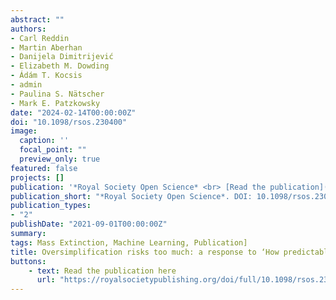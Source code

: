 ```yaml
---
abstract: ""
authors:
- Carl Reddin
- Martin Aberhan
- Danijela Dimitrijević 
- Elizabeth M. Dowding
- Ádám T. Kocsis 
- admin
- Paulina S. Nätscher
- Mark E. Patzkowsky
date: "2024-02-14T00:00:00Z"
doi: "10.1098/rsos.230400"
image:
  caption: ''
  focal_point: ""
  preview_only: true
featured: false
projects: []
publication: '*Royal Society Open Science* <br> [Read the publication](https://royalsocietypublishing.org/doi/full/10.1098/rsos.230400)'
publication_short: "*Royal Society Open Science*. DOI: 10.1098/rsos.230400. [Read the publication](https://royalsocietypublishing.org/doi/full/10.1098/rsos.230400)"
publication_types:
- "2"
publishDate: "2021-09-01T00:00:00Z"
summary: 
tags: Mass Extinction, Machine Learning, Publication]
title: Oversimplification risks too much: a response to ‘How predictable are mass extinction events?'
buttons:
    - text: Read the publication here
      url: "https://royalsocietypublishing.org/doi/full/10.1098/rsos.230400"
---
```


